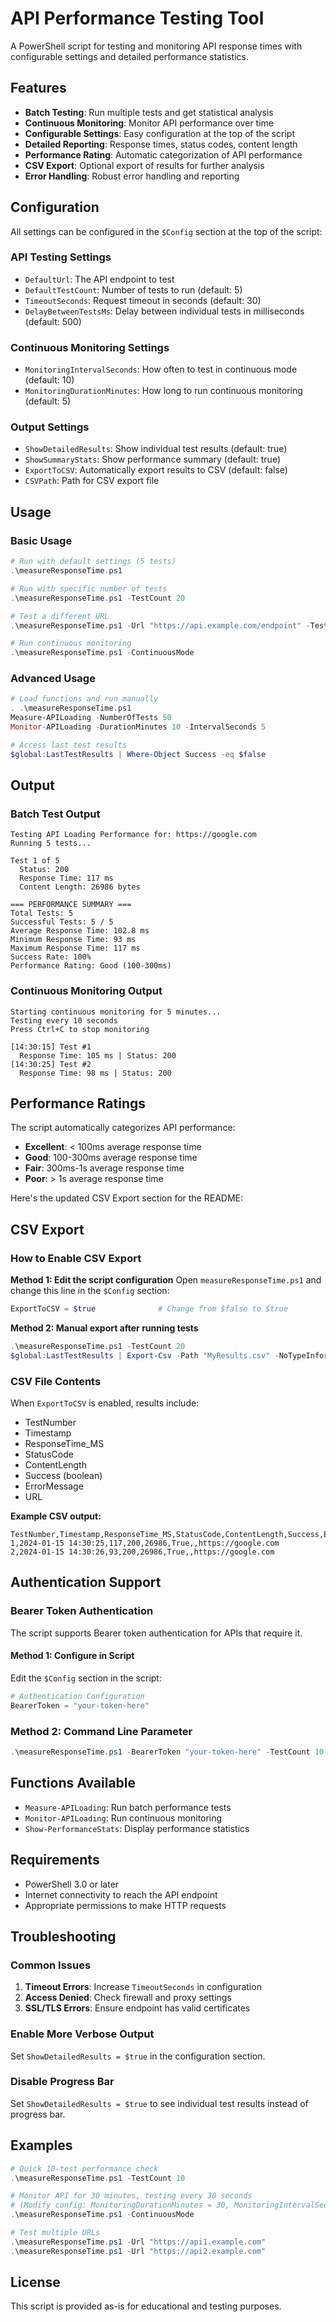 # API Performance Testing Tool

A PowerShell script for testing and monitoring API response times with configurable settings and detailed performance statistics.

## Features

- **Batch Testing**: Run multiple tests and get statistical analysis
- **Continuous Monitoring**: Monitor API performance over time
- **Configurable Settings**: Easy configuration at the top of the script
- **Detailed Reporting**: Response times, status codes, content length
- **Performance Rating**: Automatic categorization of API performance
- **CSV Export**: Optional export of results for further analysis
- **Error Handling**: Robust error handling and reporting

## Configuration

All settings can be configured in the `$Config` section at the top of the script:

### API Testing Settings
- `DefaultUrl`: The API endpoint to test
- `DefaultTestCount`: Number of tests to run (default: 5)
- `TimeoutSeconds`: Request timeout in seconds (default: 30)
- `DelayBetweenTestsMs`: Delay between individual tests in milliseconds (default: 500)

### Continuous Monitoring Settings
- `MonitoringIntervalSeconds`: How often to test in continuous mode (default: 10)
- `MonitoringDurationMinutes`: How long to run continuous monitoring (default: 5)

### Output Settings
- `ShowDetailedResults`: Show individual test results (default: true)
- `ShowSummaryStats`: Show performance summary (default: true)
- `ExportToCSV`: Automatically export results to CSV (default: false)
- `CSVPath`: Path for CSV export file

## Usage

### Basic Usage
```powershell
# Run with default settings (5 tests)
.\measureResponseTime.ps1

# Run with specific number of tests
.\measureResponseTime.ps1 -TestCount 20

# Test a different URL
.\measureResponseTime.ps1 -Url "https://api.example.com/endpoint" -TestCount 10

# Run continuous monitoring
.\measureResponseTime.ps1 -ContinuousMode
```

### Advanced Usage
```powershell
# Load functions and run manually
. .\measureResponseTime.ps1
Measure-APILoading -NumberOfTests 50
Monitor-APILoading -DurationMinutes 10 -IntervalSeconds 5

# Access last test results
$global:LastTestResults | Where-Object Success -eq $false
```

## Output

### Batch Test Output
```
Testing API Loading Performance for: https://google.com
Running 5 tests...

Test 1 of 5
  Status: 200
  Response Time: 117 ms
  Content Length: 26986 bytes

=== PERFORMANCE SUMMARY ===
Total Tests: 5
Successful Tests: 5 / 5
Average Response Time: 102.8 ms
Minimum Response Time: 93 ms
Maximum Response Time: 117 ms
Success Rate: 100%
Performance Rating: Good (100-300ms)
```

### Continuous Monitoring Output
```
Starting continuous monitoring for 5 minutes...
Testing every 10 seconds
Press Ctrl+C to stop monitoring

[14:30:15] Test #1
  Response Time: 105 ms | Status: 200
[14:30:25] Test #2
  Response Time: 98 ms | Status: 200
```

## Performance Ratings

The script automatically categorizes API performance:
- **Excellent**: < 100ms average response time
- **Good**: 100-300ms average response time  
- **Fair**: 300ms-1s average response time
- **Poor**: > 1s average response time

Here's the updated CSV Export section for the README:

## CSV Export

### How to Enable CSV Export

**Method 1: Edit the script configuration**
Open `measureResponseTime.ps1` and change this line in the `$Config` section:
```powershell
ExportToCSV = $true              # Change from $false to $true
```

**Method 2: Manual export after running tests**
```powershell
.\measureResponseTime.ps1 -TestCount 20
$global:LastTestResults | Export-Csv -Path "MyResults.csv" -NoTypeInformation
```

### CSV File Contents

When `ExportToCSV` is enabled, results include:
- TestNumber
- Timestamp
- ResponseTime_MS
- StatusCode
- ContentLength
- Success (boolean)
- ErrorMessage
- URL

**Example CSV output:**
```csv
TestNumber,Timestamp,ResponseTime_MS,StatusCode,ContentLength,Success,ErrorMessage,URL
1,2024-01-15 14:30:25,117,200,26986,True,,https://google.com
2,2024-01-15 14:30:26,93,200,26986,True,,https://google.com
```

## Authentication Support

### Bearer Token Authentication

The script supports Bearer token authentication for APIs that require it.

#### Method 1: Configure in Script
Edit the `$Config` section in the script:
```powershell
# Authentication Configuration
BearerToken = "your-token-here"
```

### Method 2: Command Line Parameter
```PowerShell
.\measureResponseTime.ps1 -BearerToken "your-token-here" -TestCount 10
```

## Functions Available

- `Measure-APILoading`: Run batch performance tests
- `Monitor-APILoading`: Run continuous monitoring
- `Show-PerformanceStats`: Display performance statistics

## Requirements

- PowerShell 3.0 or later
- Internet connectivity to reach the API endpoint
- Appropriate permissions to make HTTP requests

## Troubleshooting

### Common Issues

1. **Timeout Errors**: Increase `TimeoutSeconds` in configuration
2. **Access Denied**: Check firewall and proxy settings
3. **SSL/TLS Errors**: Ensure endpoint has valid certificates

### Enable More Verbose Output
Set `ShowDetailedResults = $true` in the configuration section.

### Disable Progress Bar
Set `ShowDetailedResults = $true` to see individual test results instead of progress bar.

## Examples

```powershell
# Quick 10-test performance check
.\measureResponseTime.ps1 -TestCount 10

# Monitor API for 30 minutes, testing every 30 seconds
# (Modify config: MonitoringDurationMinutes = 30, MonitoringIntervalSeconds = 30)
.\measureResponseTime.ps1 -ContinuousMode

# Test multiple URLs
.\measureResponseTime.ps1 -Url "https://api1.example.com"
.\measureResponseTime.ps1 -Url "https://api2.example.com"
```

## License

This script is provided as-is for educational and testing purposes.